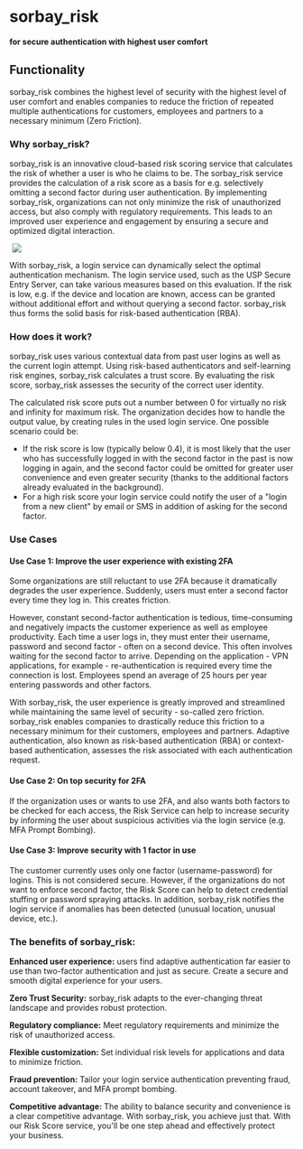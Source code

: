 # sorbay_risk

**for secure authentication with highest user comfort**

## Functionality
sorbay_risk combines the highest level of security with the highest level
of user comfort and enables companies to reduce the friction of repeated
multiple authentications for customers, employees and partners to a necessary
minimum (Zero Friction).

### Why sorbay_risk?
sorbay_risk is an innovative cloud-based risk scoring service that
calculates the risk of whether a user is who he claims to be. The sorbay_risk
service provides the calculation of a risk score as a basis for e.g. selectively
omitting a second factor during user authentication. By implementing sorbay_risk,
organizations can not only minimize the risk of unauthorized access, but also
comply with regulatory requirements. This leads to an improved user experience
and engagement by ensuring a secure and optimized digital interaction.

<img style="margin-left: 5px; border: 0px;" src="../img/sorbay_risk_flow_diagramm_en.jpg">

With sorbay_risk, a login service can dynamically select the optimal
authentication mechanism. The login service used, such as the
USP Secure Entry Server, can take various measures based on this evaluation.
If the risk is low, e.g. if the device and location are known, access
can be granted without additional effort and without querying a second
factor. sorbay_risk thus forms the solid basis for risk-based authentication (RBA).

### How does it work?

sorbay_risk uses various contextual data from past user logins as well
as the current login attempt. Using risk-based authenticators and self-learning
risk engines, sorbay_risk calculates a trust score. By evaluating the risk score,
sorbay_risk assesses the security of the correct user identity.

The calculated risk score puts out a number between 0 for virtually no risk
and infinity for maximum risk. The organization decides how to handle the
output value, by creating rules in the used login service. One possible scenario
could be:

* If the risk score is low (typically below 0.4), it is most likely that
the user who has successfully logged in with the second factor in the
past is now logging in again, and the second factor could be omitted for
greater user convenience and even greater security (thanks to the additional
factors already evaluated in the background). 
* For a high risk score your login service could notify the user of a "login
from a new client" by email or SMS in addition of asking for the second factor.


### Use Cases

#### Use Case 1: Improve the user experience with existing 2FA
Some organizations are still reluctant to use 2FA because it dramatically 
degrades the user experience. Suddenly, users must enter a second factor 
every time they log in. This creates friction.

However, constant second-factor authentication is tedious, time-consuming
and negatively impacts the customer experience as well as employee productivity.
Each time a user logs in, they must enter their username, password and second
factor - often on a second device. This often involves waiting for the second
factor to arrive. Depending on the application - VPN applications, for 
example - re-authentication is required every time the connection is lost.
Employees spend an average of 25 hours per year entering passwords and other factors.

With sorbay_risk, the user experience is greatly improved and streamlined while
maintaining the same level of security - so-called zero friction. sorbay_risk enables
companies to drastically reduce this friction to a necessary minimum for their
customers, employees and partners. Adaptive authentication, also known as risk-based
authentication (RBA) or context-based authentication, assesses the risk associated 
with each authentication request.

#### Use Case 2: On top security for 2FA
If the organization uses or wants to use 2FA, and also wants both factors to be
checked for each access, the Risk Service can help to increase security by informing
the user about suspicious activities via the login service (e.g. MFA Prompt Bombing).

#### Use Case 3: Improve security with 1 factor in use
The customer currently uses only one factor (username-password) for logins. This is not
considered secure. However, if the organizations do not want to enforce second factor,
the Risk Score can help to detect credential stuffing or password spraying attacks.
In addition, sorbay_risk notifies the login service if anomalies has been detected
(unusual location, unusual device, etc.).

### The benefits of sorbay_risk:
**Enhanced user experience:** users find adaptive authentication far easier to use than
two-factor authentication and just as secure. Create a secure and smooth digital experience
for your users.

**Zero Trust Security:** sorbay_risk adapts to the ever-changing threat landscape and provides robust protection.

**Regulatory compliance:** Meet regulatory requirements and minimize the risk of unauthorized access.

**Flexible customization:** Set individual risk levels for applications and data to minimize friction.

**Fraud prevention:** Tailor your login service authentication preventing fraud, account takeover,
and MFA prompt bombing.

**Competitive advantage:** The ability to balance security and convenience is a clear competitive
advantage. With sorbay_risk, you achieve just that. With our Risk Score service, you'll be one step
ahead and effectively protect your business. 
